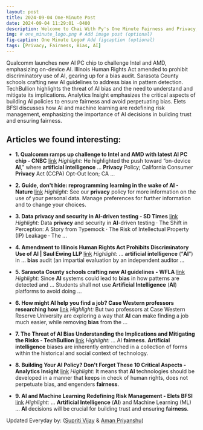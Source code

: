 ```yaml
---
layout: post
title: 2024-09-04 One-Minute Post
date: 2024-09-04 11:29:01 -0400
description: Welcome to Chai With Py's One Minute Fairness and Privacy, which aims to provide you the current happenings in the world of Fairness, Privacy, and AI.
img: # one_minute_logo.png # Add image post (optional)
fig-caption: One Minute Logo# Add figcaption (optional)
tags: [Privacy, Fairness, Bias, AI]
---
```


Qualcomm launches new AI PC chip to challenge Intel and AMD, emphasizing on-device AI. Illinois Human Rights Act amended to prohibit discriminatory use of AI, gearing up for a bias audit. Sarasota County schools crafting new AI guidelines to address bias in pattern detection. TechBullion highlights the threat of AI bias and the need to understand and mitigate its implications. Analytics Insight emphasizes the critical aspects of building AI policies to ensure fairness and avoid perpetuating bias. Elets BFSI discusses how AI and machine learning are redefining risk management, emphasizing the importance of AI decisions in building trust and ensuring fairness.

## Articles we found interesting:

- **1. Qualcomm ramps up challenge to Intel and AMD with latest <b>AI</b> PC chip - CNBC** [link](https://www.cnbc.com/2024/09/04/qualcomm-launches-latest-ai-pc-chip-in-challenge-to-intel-and-amd.html)
_Highlight:_ He highlighted the push toward “on-device <b>AI</b>,” where <b>artificial intelligence</b> ... <b>Privacy</b> Policy; California Consumer <b>Privacy</b> Act (CCPA) Opt-Out Icon; CA&nbsp;...

- **2. Guide, don&#39;t hide: reprogramming learning in the wake of <b>AI</b> - Nature** [link](https://www.nature.com/articles/d41586-024-02837-0)
_Highlight:_ See our <b>privacy</b> policy for more information on the use of your personal data. Manage preferences for further information and to change your choices.

- **3. Data <b>privacy</b> and security in <b>AI</b>-driven testing - SD Times** [link](https://sdtimes.com/data/data-privacy-and-security-in-ai-driven-testing/)
_Highlight:_ Data <b>privacy</b> and security in <b>AI</b>-driven testing &middot; The Shift in Perception: A Story from Typemock &middot; The Risk of Intellectual Property (IP) Leakage &middot; The&nbsp;...

- **4. Amendment to Illinois Human Rights Act Prohibits Discriminatory Use of <b>AI</b> | Saul Ewing LLP** [link](https://www.jdsupra.com/legalnews/amendment-to-illinois-human-rights-act-6329621/)
_Highlight:_ ... <b>artificial intelligence</b> (“<b>AI</b>”) in ... <b>bias</b> audit (an impartial evaluation by an independent auditor&nbsp;...

- **5. Sarasota County schools crafting new <b>AI</b> guidelines - WFLA** [link](https://www.wfla.com/news/sarasota-county/sarasota-county-schools-crafting-new-ai-guidelines/)
_Highlight:_ Since <b>AI</b> systems could lead to <b>bias</b> in how patterns are detected and ... Students shall not use <b>Artificial Intelligence</b> (<b>AI</b>) platforms to avoid doing&nbsp;...

- **6. How might <b>AI</b> help you find a job? Case Western professors researching how** [link](https://www.cleveland.com/news/2024/09/how-might-ai-help-you-find-a-job-case-western-professors-researching-how.html)
_Highlight:_ But two professors at Case Western Reserve University are exploring a way that <b>AI</b> can make finding a job much easier, while removing <b>bias</b> from the&nbsp;...

- **7. The Threat of <b>AI</b> Bias Understanding the Implications and Mitigating the Risks - TechBullion** [link](https://techbullion.com/the-threat-of-ai-bias-understanding-the-implications-and-mitigating-the-risks/)
_Highlight:_ ... AI <b>fairness</b>. <b>Artificial intelligence</b> biases are inherently entrenched in a collection of forms within the historical and social context of technology.

- **8. Building Your <b>AI</b> Policy? Don&#39;t Forget These 10 Critical Aspects - Analytics Insight** [link](https://www.analyticsinsight.net/artificial-intelligence/building-your-ai-policy-dont-forget-these-10-critical-aspects)
_Highlight:_ It means that <b>AI</b> technologies should be developed in a manner that keeps in check of human rights, does not perpetuate bias, and engenders <b>fairness</b>.

- **9. <b>AI</b> and Machine Learning Redefining Risk Management - Elets BFSI** [link](https://bfsi.eletsonline.com/ai-and-machine-learning-redefining-risk-management/)
_Highlight:_ ... <b>Artificial Intelligence</b> (<b>AI</b>) and Machine Learning (ML) ... <b>AI</b> decisions will be crucial for building trust and ensuring <b>fairness</b>.


Updated Everyday by: (<a href="https://supritivijay.github.io/">Supriti Vijay</a> & <a href="https://amanpriyanshu.github.io/">Aman Priyanshu</a>)
